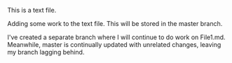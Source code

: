 This is a text file.

Adding some work to the text file.
This will be stored in the master branch.

I've created a separate branch where I will continue to do work on
File1.md. Meanwhile, master is continually updated with unrelated
changes, leaving my branch lagging behind.
